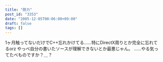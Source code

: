 ```yaml
---
title: "脱力"
post_id: "3353"
date: "2005-12-05T00:06:00+09:00"
draft: false
tags: []
---
```



1ヶ月触ってないだけでC++忘れかけてる……特にDirectX周りとか完全に忘れてるorz やっべ自分の書いたソースが理解できないとか最悪じゃん。 ……やる気ってたべものですか？＿？
